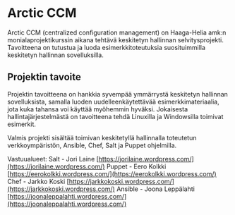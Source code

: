 # Arctic CCM
Arctic CCM (centralized configuration management) on Haaga-Helia amk:n monialaprojektikurssin aikana tehtävä keskitetyn hallinnan selvitysprojekti. Tavoitteena on tutustua ja luoda esimerkkitoteutuksia suosituimmilla keskitetyn hallinnan sovelluksilla.

## Projektin tavoite
Projektin tavoitteena on hankkia syvempää ymmärrystä keskitetyn hallinnan sovelluksista, samalla luoden uudelleenkäytettävää esimerkkimateriaalia, jota kuka tahansa voi käyttää myöhemmin hyväksi. Jokaisesta hallintajärjestelmästä on tavoitteena tehdä Linuxilla ja Windowsilla toimivat
esimerkit.

Valmis projekti sisältää toimivan keskitetyllä hallinnalla toteutetun  verkkoympäristön, Ansible, Chef, Salt ja Puppet ohjelmilla.

Vastuualueet:
Salt - Jori Laine [https://jorilaine.wordpress.com/](https://jorilaine.wordpress.com/)
Puppet - Eero Kolkki [https://eerokolkki.wordpress.com/](https://eerokolkki.wordpress.com/)
Chef - Jarkko Koski [https://jarkkokoski.wordpress.com/](https://jarkkokoski.wordpress.com/)
Ansible - Joona Leppälahti [https://joonaleppalahti.wordpress.com/](https://joonaleppalahti.wordpress.com/)